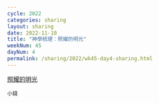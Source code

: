 ```yaml
---
cycle: 2022
categories: sharing
layout: sharing
date: 2022-11-10
title: "神學梳理：照耀的明光"
weekNum: 45
dayNum: 4
permalink: /sharing/2022/wk45-day4-sharing.html
---
```


[照耀的明光](https://eccseattle.github.io/media/sharing/2022/wk045/2022-11-10-bin.m4a)

`小錢`


